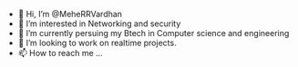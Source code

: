 - 👋 Hi, I’m @MeheRRVardhan
- 👀 I’m interested in Networking and security
- 🌱 I’m currently persuing my Btech in Computer science and engineering
- 💞️ I’m looking to work on realtime projects.
- 📫 How to reach me ...

<!---
MeheRRVardhan/MeheRRVardhan is a ✨ special ✨ repository because its `README.md` (this file) appears on your GitHub profile.
You can click the Preview link to take a look at your changes.
--->
